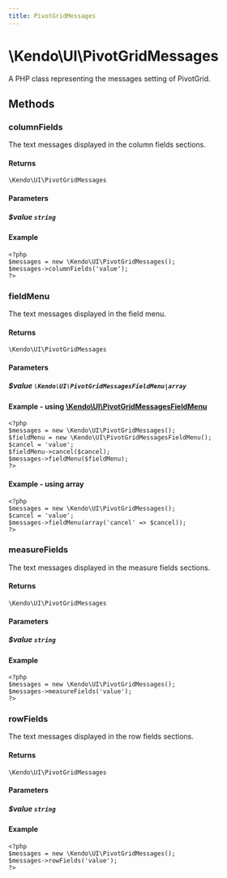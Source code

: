 ```yaml
---
title: PivotGridMessages
---
```


# \Kendo\UI\PivotGridMessages

A PHP class representing the messages setting of PivotGrid.


## Methods

### columnFields
The text messages displayed in the column fields sections.

#### Returns
`\Kendo\UI\PivotGridMessages`

#### Parameters

##### $value `string`



#### Example 
    <?php
    $messages = new \Kendo\UI\PivotGridMessages();
    $messages->columnFields('value');
    ?>

### fieldMenu

The text messages displayed in the field menu.

#### Returns
`\Kendo\UI\PivotGridMessages`

#### Parameters

##### $value `\Kendo\UI\PivotGridMessagesFieldMenu|array`


#### Example - using [\Kendo\UI\PivotGridMessagesFieldMenu](/api/wrappers/php/Kendo/UI/PivotGridMessagesFieldMenu)
    <?php
    $messages = new \Kendo\UI\PivotGridMessages();
    $fieldMenu = new \Kendo\UI\PivotGridMessagesFieldMenu();
    $cancel = 'value';
    $fieldMenu->cancel($cancel);
    $messages->fieldMenu($fieldMenu);
    ?>

#### Example - using array

    <?php
    $messages = new \Kendo\UI\PivotGridMessages();
    $cancel = 'value';
    $messages->fieldMenu(array('cancel' => $cancel));
    ?>

### measureFields
The text messages displayed in the measure fields sections.

#### Returns
`\Kendo\UI\PivotGridMessages`

#### Parameters

##### $value `string`



#### Example 
    <?php
    $messages = new \Kendo\UI\PivotGridMessages();
    $messages->measureFields('value');
    ?>

### rowFields
The text messages displayed in the row fields sections.

#### Returns
`\Kendo\UI\PivotGridMessages`

#### Parameters

##### $value `string`



#### Example 
    <?php
    $messages = new \Kendo\UI\PivotGridMessages();
    $messages->rowFields('value');
    ?>

